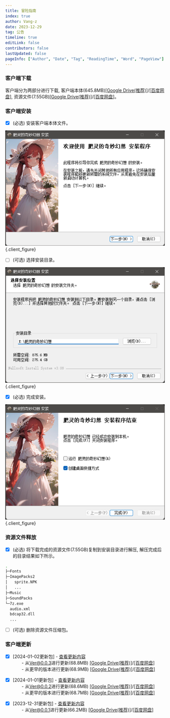 ```yaml
---
title: 冒险指南
index: true
author: Vang-z
date: 2023-12-29
tag: 公告
timeline: true
editLink: false
contributors: false
lastUpdated: false
pageInfo: ["Author", "Date", "Tag", "ReadingTime", "Word", "PageView"]
---
```


### 客户端下载
客户端分为两部分进行下载, 客户端本体(645.8MB)[[Google Drive(推荐)]](https://drive.google.com/file/d/1dIywrwjLvRDt1vmqtAp5djkWuVl0mVMt/view)/[[百度网盘]](https://pan.baidu.com/s/1xRlKa6J41ddzYB6u-XGdrQ?pwd=mosj), 资源文件(7.55GB)[[Google Drive(推荐)]](https://drive.google.com/file/d/1CL2lrTruU1wh4Bm3tZz1hJ_wMZ-zIRp4/view)/[[百度网盘]](https://pan.baidu.com/s/1pSHdWmHTa19yCbR_qouEkg?pwd=q08t)。


### 客户端安装
- [x] <a>(必选)</a> 安装客户端本体文件。

![安装客户端本体文件](./assets/images/1_0.png)
{.client_figure}

- [ ] <a>(可选)</a> 选择安装目录。

![选择安装目录](./assets/images/2_0.png)
{.client_figure}

- [x] <a>(必选)</a> 完成安装。

![完成安装](./assets/images/3_0.png)
{.client_figure}


### 资源文件释放
- [x] <a>(必选)</a> 将下载完成的资源文件(7.55GB)复制到安装目录进行解压, 解压完成后的目录结果如下所示。

```bash
.
├─Fonts
├─ImagePacks2
│   sprite.NPK
│   ...
├─Music
├─SoundPacks
└─7z.exe
  audio.xml
  bdcap32.dll
  ...
```

- [ ] <a>(可选)</a> 删除资源文件压缩包。

### 客户端更新
- [x] [2024-01-02更新包] - [查看更新内容](../2024-01/d79a80f1-14f9-49b3-a966-d15e84329a83.md)<br />　　- 从<a>Ver@0.0.3</a>进行更新(68.8MB) [[Google Drive(推荐)]](https://drive.google.com/file/d/1ta1ejkdXA40xMaRIm4oyJ_7aYTZo1Pcq/view)/[[百度网盘]](https://pan.baidu.com/s/1KnWNYQzFhrNgvifyp_WbLA?pwd=hjbi)<br />　　- 从<a>更早的版本</a>进行更新(68.9MB) [[Google Drive(推荐)]](https://drive.google.com/file/d/1CTqlPgxi8q1GkhzxnJvPV7_0HI1QnquA/view)/[[百度网盘]](https://pan.baidu.com/s/1Wt1Tg79aftkgLCXQfcT9Lg?pwd=jsm4)

- [x] [2024-01-01更新包] - [查看更新内容](../2024-01/76583657-d0f7-4f3f-b797-968832b06c3d.md)<br />　　- 从<a>Ver@0.0.2</a>进行更新(68.6MB) [[Google Drive(推荐)]](https://drive.google.com/file/d/1yTZXsbeD_InVAxmW6TyYH_PMketHEIEc/view)/[[百度网盘]](https://pan.baidu.com/s/1mhlq78dOE0U2rz-zSr4Ztg?pwd=d17p)<br />　　- 从<a>更早的版本</a>进行更新(68.7MB) [[Google Drive(推荐)]](https://drive.google.com/file/d/1fHUxLcG3LTQlEdaz0jhQ2zP-jPlZpqvb/view)/[[百度网盘]](https://pan.baidu.com/s/1AwbFW6gUG8P04skbfPbBOw?pwd=kfmk)

- [x] [2023-12-31更新包] - [查看更新内容](170243c1-608d-44a5-8608-6d78059ed11c.md)<br />　　- 从<a>Ver@0.0.1</a>进行更新(66.2MB) [[Google Drive(推荐)]](https://drive.google.com/file/d/1jJeGzkGf3XlVNVpvFBInQTfPPV2tRjN9/view)/[[百度网盘]](https://pan.baidu.com/s/1laB9nH9Z8_wbtS0t2bVoJQ?pwd=thw1)
